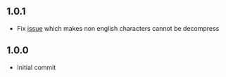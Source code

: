 ## 1.0.1

* Fix [issue](https://github.com/skipness/lzstring-dart/issues/1) which makes non english characters cannot be decompress

## 1.0.0

* Initial commit